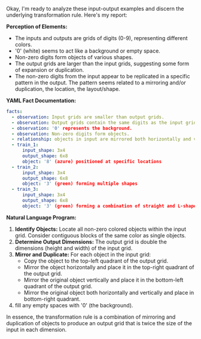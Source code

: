 Okay, I'm ready to analyze these input-output examples and discern the underlying transformation rule. Here's my report:

**Perception of Elements:**

*   The inputs and outputs are grids of digits (0-9), representing different colors.
*   '0' (white) seems to act like a background or empty space.
*   Non-zero digits form objects of various shapes.
*   The output grids are larger than the input grids, suggesting some form of expansion or duplication.
*   The non-zero digits from the input appear to be replicated in a specific pattern in the output. The pattern seems related to a mirroring and/or duplication, the location, the layout/shape.

**YAML Fact Documentation:**


```yaml
facts:
  - observation: Input grids are smaller than output grids.
  - observation: Output grids contain the same digits as the input grids, but duplicated.
  - observation: '0' represents the background.
  - observation: Non-zero digits form objects.
  - relationship: objects in input are mirrored both horizontally and vertically in output.
  - train_1:
      input_shape: 3x4
      output_shape: 6x8
      object: '8' (azure) positioned at specific locations
  - train_2:
      input_shape: 3x4
      output_shape: 6x8
      object: '3' (green) forming multiple shapes
  - train_3:
      input_shape: 3x4
      output_shape: 6x8
      object: '3' (green) forming a combination of straight and L-shaped figures
```


**Natural Language Program:**

1.  **Identify Objects:** Locate all non-zero colored objects within the input grid. Consider contiguous blocks of the same color as single objects.
2.  **Determine Output Dimensions:** The output grid is double the dimensions (height and width) of the input grid.
3.  **Mirror and Duplicate:** For each object in the input grid:
    *   Copy the object to the top-left quadrant of the output grid.
    *   Mirror the object horizontally and place it in the top-right quadrant of the output grid.
    *   Mirror the original object vertically and place it in the bottom-left quadrant of the output grid.
    *   Mirror the original object both horizontally and vertically and place in bottom-right quadrant.
4. fill any empty spaces with '0' (the background).

In essence, the transformation rule is a combination of mirroring and duplication of objects to produce an output grid that is twice the size of the input in each dimension.

